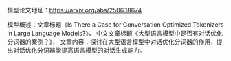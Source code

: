 模型论文地址：https://arxiv.org/abs/2506.18674

模型概述：文章标题《Is There a Case for Conversation Optimized Tokenizers in Large Language Models?》，
中文文章标题《大型语言模型中是否有对话优化分词器的案例？》，
文章内容：探讨在大型语言模型中对话优化分词器的作用，提出对话优化分词器能提高语言模型的对话生成能力。
